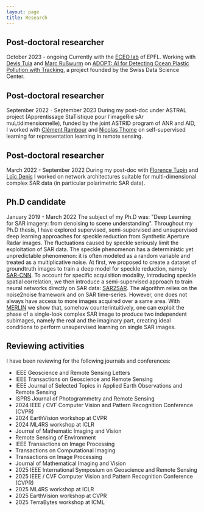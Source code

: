 ```yaml
---
layout: page
title: Research
---
```


## Post-doctoral researcher
<span class="subheading-ED"> October 2023 - ongoing </span>
Currently with the <a href="https://www.epfl.ch/labs/eceo/en/eceo/">ECEO lab</a>
of EPFL. Working with <a href="https://people.epfl.ch/devis.tuia">Devis Tuia</a> and <a href="https://marcrusswurm.com/">Marc Rußwurm</a> on 
<a href="https://www.epfl.ch/labs/eceo/eceo/projects/">ADOPT: AI for Detecting Ocean Plastic Pollution with Tracking</a>, 
a project founded by the Swiss Data Science Center. 

## Post-doctoral researcher
<span class="subheading-ED"> September 2022 - September 2023 </span>
During my post-doc under ASTRAL project (Apprentissage StaTistique pour l’imageRie sAr muLtidimensionnelle), funded by the joint ASTRID program of ANR and AID, I worked with <a href="https://cedric.cnam.fr/~rambourc/">Clément Rambour</a> and <a href="https://cedric.cnam.fr/~thomen/">Nicolas Thome</a> on self-supervised learning for representation learning in remote sensing.


## Post-doctoral researcher
<span class="subheading-ED"> March 2022 - September 2022 </span>
During my post-doc with <a href="https://perso.telecom-paristech.fr/tupin/">Florence Tupin</a> and <a href="https://perso.univ-st-etienne.fr/deniloic/">Loïc Denis</a> I worked on network architectures suitable for multi-dimensional complex SAR data (in particular polarimetric SAR data).

## Ph.D candidate
<span class="subheading-ED"> January 2019 - March 2022 </span>
The subject of my Ph.D was: "Deep Learning for SAR imagery: from denoising to scene understanding". Throughout
my Ph.D thesis, I have explored supervised, semi-supervised and unsupervised deep learning approaches for speckle reduction from Synthetic Aperture Radar images. The fluctuations
caused by speckle seriously limit the exploitation of SAR data. The speckle phenomenon has a deterministic yet unpredictable phenomenon: it is often modeled as a random variable and
treated as a multiplicative noise. At first, we proposed to create a dataset of groundtruth images to train a deep model for speckle reduction, namely <a href="https://gitlab.telecom-paris.fr/ring/SAR-CNN">SAR-CNN</a>.
To account for specific acquisition modality, introducing speckle spatial correlation, we then introduce a semi-supervised approach to train neural networks directly on SAR data: <a href="https://gitlab.telecom-paris.fr/ring/SAR2SAR">SAR2SAR</a>.
The algorithm relies on the noise2noise framework and on SAR time-series. However, one does not always have access to more images acquired over a same area. With <a href="https://gitlab.telecom-paris.fr/ring/MERLIN">MERLIN</a> we show
that, somehow counterintuitively, one can exploit the phase of a single-look complex SAR image to produce two independent subimages, namely the real and the imaginary part, creating ideal conditions to
perform unsupervised learning on single SAR images.

## Reviewing activities
I have been reviewing for the following journals and conferences:
- IEEE Geoscience and Remote Sensing Letters
- IEEE Transactions on Geoscience and Remote Sensing
- IEEE Journal of Selected Topics in Applied Earth Observations and Remote Sensing
- ISPRS Journal of Photogrammetry and Remote Sensing
- 2024 IEEE / CVF Computer Vision and Pattern Recognition Conference (CVPR) 
- 2024 EarthVision workshop at CVPR
- 2024 ML4RS workshop at ICLR
- Journal of Mathematic Imaging and Vision
- Remote Sensing of Environment
- IEEE Transactions on Image Processing
- Transactions on Computational Imaging
- Transactions on Image Processing
- Journal of Mathematical Imaging and Vision
- 2025 IEEE International Symposium on Geoscience and Remote Sensing
- 2025 IEEE / CVF Computer Vision and Pattern Recognition Conference (CVPR) 
- 2025 ML4RS workshop at ICLR
- 2025 EarthVision workshop at CVPR
- 2025 TerraBytes workshop at ICML






